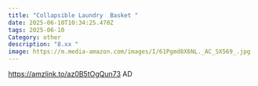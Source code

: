 ```yaml
---
title: "Collapsible Laundry  Basket "
date: 2025-06-10T10:34:25.470Z
tags: 2025-06-10
Category: other
description: "8.xx "
image: https://m.media-amazon.com/images/I/61Pgmd8X6NL._AC_SX569_.jpg
---
```

https://amzlink.to/az0B5tOgQun73  AD